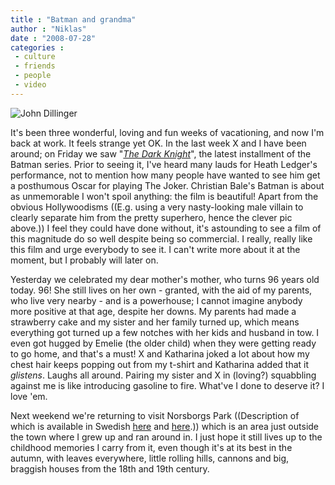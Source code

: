```yaml
---
title : "Batman and grandma"
author : "Niklas"
date : "2008-07-28"
categories : 
 - culture
 - friends
 - people
 - video
---
```


![John Dillinger](http://farm4.static.flickr.com/3050/2693123616_c191b55133.jpg)

It's been three wonderful, loving and fun weeks of vacationing, and now I'm back at work. It feels strange yet OK. In the last week X and I have been around; on Friday we saw "[_The Dark Knight_](http://www.imdb.com/title/tt0468569)", the latest installment of the Batman series. Prior to seeing it, I've heard many lauds for Heath Ledger's performance, not to mention how many people have wanted to see him get a posthumous Oscar for playing The Joker. Christian Bale's Batman is about as unmemorable I won't spoil anything: the film is beautiful! Apart from the obvious Hollywoodisms ((E.g. using a very nasty-looking male villain to clearly separate him from the pretty superhero, hence the clever pic above.)) I feel they could have done without, it's astounding to see a film of this magnitude do so well despite being so commercial. I really, really like this film and urge everybody to see it. I can't write more about it at the moment, but I probably will later on.

Yesterday we celebrated my dear mother's mother, who turns 96 years old today. 96! She still lives on her own - granted, with the aid of my parents, who live very nearby - and is a powerhouse; I cannot imagine anybody more positive at that age, despite her downs. My parents had made a strawberry cake and my sister and her family turned up, which means everything got turned up a few notches with her kids and husband in tow. I even got hugged by Emelie (the older child) when they were getting ready to go home, and that's a must! X and Katharina joked a lot about how my chest hair keeps popping out from my t-shirt and Katharina added that it _glistens_. Laughs all around. Pairing my sister and X in (loving?) squabbling against me is like introducing gasoline to fire. What've I done to deserve it? I love 'em.

Next weekend we're returning to visit Norsborgs Park ((Description of which is available in Swedish [here](http://ablm.se/databas/sid3.cfm?in_idnr=0127030001&in_knnr=0127) and [here](http://www.botkyrka.se/kulturguiden/omraden/33352.html).)) which is an area just outside the town where I grew up and ran around in. I just hope it still lives up to the childhood memories I carry from it, even though it's at its best in the autumn, with leaves everywhere, little rolling hills, cannons and big, braggish houses from the 18th and 19th century.
